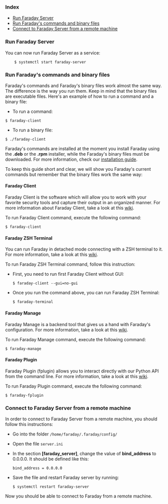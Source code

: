 ### Index
<a name="index"></a>
* [Run Faraday Server](#run-faraday-server)
* [Run Faraday's commands and binary files](#run-binary-files)
* [Connect to Faraday Server from a remote machine](#run-faraday-remote)

<a name="run-faraday-server"></a>
### Run Faraday Server

You can now run Faraday Server as a service:

```
    $ systemctl start faraday-server
```

<a name="run-binary-files"></a>
### Run Faraday's commands and binary files

Faraday's commands and Faraday's binary files work almost the same way. The difference is the way you run them. Keep in mind that the binary files are executable files. Here's an example of how to run a command and a binary file: 

* To run a command:

`$ faraday-client`

* To run a binary file:

`$ ./faraday-client`

Faraday's commands are installed at the moment you install Faraday using the **.deb** or the **.rpm** installer, while the Faraday's binary files must be downloaded. For more information, check our [installation guide](https://github.com/infobyte/faraday/wiki/Installation-Guide).

To keep this guide short and clear, we will show you Faraday's current commands but remember that the binary files work the same way:
 
#### Faraday Client

Faraday Client is the software which will allow you to work with your favorite security tools and capture their output in an organized manner. For more information about Faraday Client, take a look at this [wiki](https://github.com/infobyte/faraday/wiki/GTK).

To run Faraday Client command, execute the following command:

```
$ faraday-client
```

#### Faraday ZSH Terminal

You can run Faraday in detached mode connecting with a ZSH terminal to it. For more information, take a look at this [wiki](https://github.com/infobyte/faraday/wiki/ZSH).

To run Faraday ZSH Terminal command, follow this instruction:

* First, you need to run first Faraday Client without GUI:

    ```
    $ faraday-client --gui=no-gui
    ```

* Once you run the command above, you can run Faraday ZSH Terminal:

    ```
    $ faraday-terminal
    ```

#### Faraday Manage

Faraday Manage is a backend tool that gives us a hand with Faraday's configuration. For more information, take a look at this [wiki](https://github.com/infobyte/faraday/wiki/Faraday-Manage).
    
To run Faraday Manage command, execute the following command:

```
$ faraday-manage
```

#### Faraday Plugin

Faraday Plugin (fplugin) allows you to interact directly with our Python API from the command line. For more information, take a look at this [wiki](https://github.com/infobyte/faraday/wiki/Faraday-Plugin).

To run Faraday Plugin command, execute the following command:

```
$ faraday-fplugin
```

<a name="run-faraday-remote"></a>
### Connect to Faraday Server from a remote machine

In order to connect to Faraday Server from a remote machine, you should follow this instructions:

* Go into the folder `/home/faraday/.faraday/config/`
* Open the file `server.ini`
* In the section **[faraday_server]**, change the value of **bind_address** to 0.0.0.0. It should be defined like this:

    ```
    bind_address = 0.0.0.0
    ```

* Save the file and restart Faraday server by running:

    ```
    $ systemctl restart faraday-server
    ```

Now you should be able to connect to Faraday from a remote machine.
